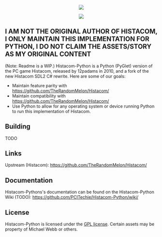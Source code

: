 <div align="center">
  <p>
      <img src="https://raw.githubusercontent.com/TheRandomMelon/Histacom2/master/Histacom2/Resources/TitleScreen/Histacom2_Logo.png" style="border: 0;">
  </p>
  <p>
    <a href="https://github.com/PCITechie/Histacom-Python/issues"><img src="https://img.shields.io/github/issues/TheRandomMelon/Histacom.svg" style="border: 0;"></a>
  </p>
</div>

## I AM NOT THE ORIGINAL AUTHOR OF HISTACOM, I ONLY MAINTAIN THIS IMPLEMENTATION FOR PYTHON, I DO NOT CLAIM THE ASSETS/STORY AS MY ORIGINAL CONTENT

(Note: Readme is a WIP.)
Histacom-Python is a Python (PyGlet) version of the PC game Histacom, released by 12padams in 2010, and a fork of the new Histacom SDL2 C# rewrite. Here are some of our goals:
* Maintain feature parity with https://github.com/TheRandomMelon/Histacom/
* Maintain compatibility with https://github.com/TheRandomMelon/Histacom/
* Use Python to allow for any operating system or device running Python to run this implementation of Histacom.

## Building

TODO

## Links

Upstream (Histacom): https://github.com/TheRandomMelon/Histacom/
 
## Documentation
Histacom-Pythons's documentation can be found on the Histacom-Python Wiki (TODO): https://github.com/PCITechie/Histacom-Python/wiki/

## License
Histacom-Python is licensed under the [GPL license](https://github.com/PCITechie/Histacom-Python/blob/master/LICENSE). Certain assets may be property of Michael Webb or others.
